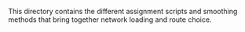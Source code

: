 This directory contains the different assignment scripts and smoothing methods that bring 
together network loading and route choice. 